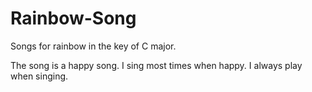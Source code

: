 # Rainbow-Song
Songs for rainbow in the key of C major.

The song is a happy song.
I sing most times when happy.
I always play when singing.

